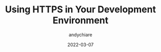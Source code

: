 ---
author: andychiare
date: 2022-03-07
draft: true
publisher: auth0
tags:
  - security
  - http
  - development
target_url: https://auth0.com/blog/using-https-in-your-development-environment/
title: Using HTTPS in Your Development Environment
---